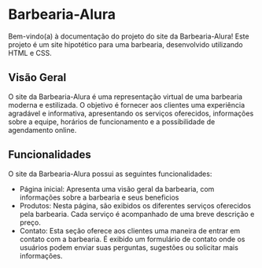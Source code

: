 # Barbearia-Alura

Bem-vindo(a) à documentação do projeto do site da Barbearia-Alura! Este projeto é um site hipotético para uma barbearia, desenvolvido utilizando HTML e CSS.

## Visão Geral
O site da Barbearia-Alura é uma representação virtual de uma barbearia moderna e estilizada. O objetivo é fornecer aos clientes uma experiência agradável e informativa, apresentando os serviços oferecidos, informações sobre a equipe, horários de funcionamento e a possibilidade de agendamento online.

## Funcionalidades
O site da Barbearia-Alura possui as seguintes funcionalidades:

- Página inicial: Apresenta uma visão geral da barbearia, com informações sobre a barbearia e seus beneficios
- Produtos: Nesta página, são exibidos os diferentes serviços oferecidos pela barbearia. Cada serviço é acompanhado de uma breve descrição e preço.
- Contato: Esta seção oferece aos clientes uma maneira de entrar em contato com a barbearia. É exibido um formulário de contato onde os usuários podem enviar suas perguntas, sugestões ou solicitar mais informações.
